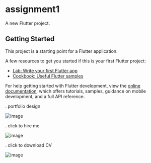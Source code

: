 # assignment1

A new Flutter project.

## Getting Started

This project is a starting point for a Flutter application.

A few resources to get you started if this is your first Flutter project:

- [Lab: Write your first Flutter app](https://docs.flutter.dev/get-started/codelab)
- [Cookbook: Useful Flutter samples](https://docs.flutter.dev/cookbook)

For help getting started with Flutter development, view the
[online documentation](https://docs.flutter.dev/), which offers tutorials,
samples, guidance on mobile development, and a full API reference.

. portfolio design

![image](https://github.com/user-attachments/assets/057e01f7-9beb-4e20-93cc-f443471e231f)

. click to hire me

![image](https://github.com/user-attachments/assets/880ae798-963c-4b2d-9e8e-ac77171eec8a)

. click to download CV

![image](https://github.com/user-attachments/assets/aa996082-a402-4d5f-9422-378ab33abd65)

